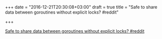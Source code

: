 +++
date = "2016-12-21T20:30:08+03:00"
draft = true
title = "Safe to share data between goroutines without explicit locks?  #reddit"

+++

<p><a href="https://t.co/fIWJBSWGNm">Safe to share data between goroutines without explicit locks?  #reddit</a></p>
